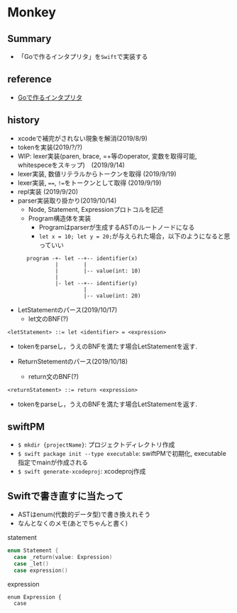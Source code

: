 # Monkey
## Summary
- 「Goで作るインタプリタ」を`Swift`で実装する

## reference
- [Goで作るインタプリタ](https://www.amazon.co.jp/Go%E8%A8%80%E8%AA%9E%E3%81%A7%E3%81%A4%E3%81%8F%E3%82%8B%E3%82%A4%E3%83%B3%E3%82%BF%E3%83%97%E3%83%AA%E3%82%BF-Thorsten-Ball/dp/4873118220)

## history
- xcodeで補完がされない現象を解消(2019/8/9)
- tokenを実装(2019/?/?)
- WIP: lexer実装(paren, brace, =+等のoperator, 変数を取得可能, whitespeceをスキップ)　(2019/9/14)
- lexer実装, 数値リテラルからトークンを取得 (2019/9/19)
- lexer実装, `==`, `!=`をトークンとして取得 (2019/9/19)
- repl実装 (2019/9/20)
- parser実装取り掛かり(2019/10/14)
  - Node, Statement, Expressionプロトコルを記述
  - Program構造体を実装
    - Programはparserが生成するASTのルートノードになる
    - `let x = 10; let y = 20;`が与えられた場合，以下のようになると思っていい
```
      program -+- let --+-- identifier(x)
               |        |
               |        |-- value(int: 10)
               |
               |- let --+-- identifier(y)
                        |
                        |-- value(int: 20)
```
      
- LetStatementのパース(2019/10/17)
  - let文のBNF(?)

```bnf
<letStatement> ::= let <identifier> = <expression>

```
  - tokenをparseし，うえのBNFを満たす場合LetStatementを返す.

- ReturnStetementのパース(2019/10/18)
  - return文のBNF(?)

```bnf
<returnStatement> ::= return <expression>
```
  - tokenをparseし，うえのBNFを満たす場合LetStatementを返す.



## swiftPM
- `$ mkdir {projectName}`: プロジェクトディレクトリ作成
- `$ swift package init --type executable`: swiftPMで初期化, executable指定でmainが作成される
- `$ swift generate-xcodeproj`: xcodeproj作成


## Swiftで書き直すに当たって
- ASTはenum(代数的データ型)で書き換えれそう
- なんとなくのメモ(あとでちゃんと書く)

statement
```swift
enum Statement {
  case _return(value: Expression)
  case _let()
  case expression()
```

expression
```
enum Expression {
  case
```
